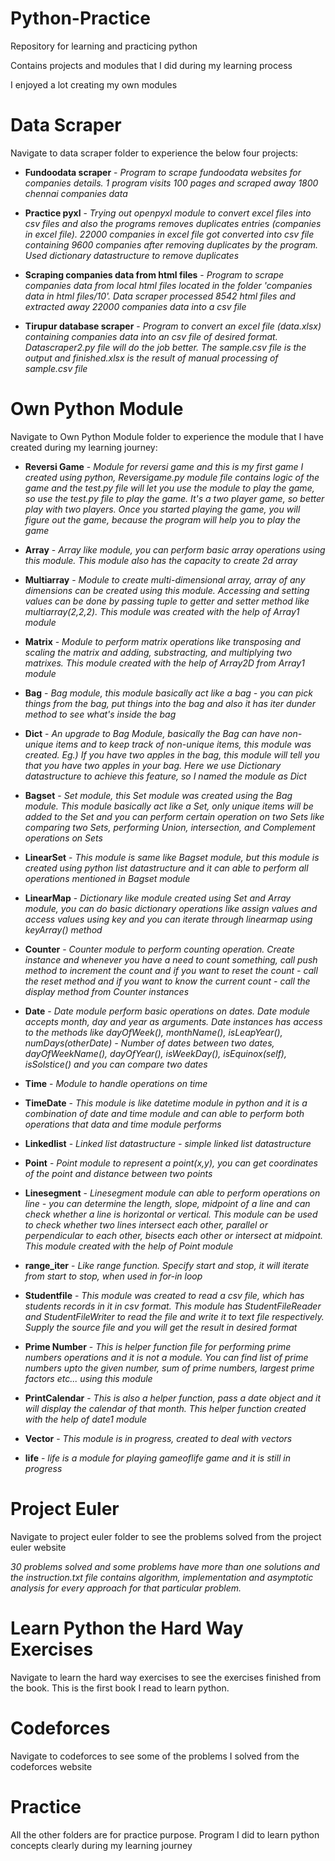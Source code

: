 # Python-Practice
Repository for learning and practicing python

Contains projects and modules that I did during my learning process

I enjoyed a lot creating my own modules

# Data Scraper
Navigate to data scraper folder to experience the below four projects:

   - **Fundoodata scraper** - *Program to scrape fundoodata websites for companies details. 1 program visits 100 pages and scraped away 1800 chennai companies data*
   
   - **Practice pyxl** - *Trying out openpyxl module to convert excel files into csv files and also the programs removes duplicates entries (companies in excel file). 22000 companies in excel file got converted into csv file containing 9600 companies after removing duplicates by the program. Used dictionary datastructure to remove duplicates*
   
   - **Scraping companies data from html files** - *Program to scrape companies data from local html files located in the folder 'companies data in html files/10'. Data scraper processed 8542 html files and extracted away 22000 companies data into a csv file*
   
   - **Tirupur database scraper** - *Program to convert an excel file (data.xlsx) containing companies data into an csv file of desired format. Datascraper2.py file will do the job better. The sample.csv file is the output and finished.xlsx is the result of manual processing of sample.csv file*


# Own Python Module
Navigate to Own Python Module folder to experience the module that I have created during my learning journey:

   - **Reversi Game** - *Module for reversi game and this is my first game I created using python, Reversigame.py module file contains logic of the game and the test.py file will let you use the module to play the game, so use the test.py file to play the game. It's a two player game, so better play with two players. Once you started playing the game, you will figure out the game, because the program will help you to play the game*

   - **Array** - *Array like module, you can perform basic array operations using this module. This module also has the capacity to create 2d array*
   
   - **Multiarray** - *Module to create multi-dimensional array, array of any dimensions can be created using this module. Accessing and setting values can be done by passing tuple to getter and setter method like multiarray(2,2,2). This module was created with the help of Array1 module*
   
   - **Matrix** - *Module to perform matrix operations like transposing and scaling the matrix and adding, substracting, and multiplying two matrixes. This module created with the help of Array2D from Array1 module*
   
   - **Bag** - *Bag module, this module basically act like a bag - you can pick things from the bag, put things into the bag and also it has iter dunder method to see what's inside the bag*
   
   - **Dict** - *An upgrade to Bag Module, basically the Bag can have non-unique items and to keep track of non-unique items, this module was created. Eg.) If you have two apples in the bag, this module will tell you that you have two apples in your bag. Here we use Dictionary datastructure to achieve this feature, so I named the module as Dict*
   
   - **Bagset** - *Set module, this Set module was created using the Bag module. This module basically act like a Set, only unique items will be added to the Set and you can perform certain operation on two Sets like comparing two Sets, performing Union, intersection, and Complement operations on Sets*
   
   - **LinearSet** - *This module is same like Bagset module, but this module is created using python list datastructure and it can able to perform all operations mentioned in Bagset module*
   
   - **LinearMap** - *Dictionary like module created using Set and Array module, you can do basic dictionary operations like assign values and access values using key and you can iterate through linearmap using keyArray() method*
   
   - **Counter** - *Counter module to perform counting operation. Create instance and whenever you have a need to count something, call push method to increment the count and if you want to reset the count - call the reset method and if you want to know the current count - call the display method from Counter instances*
   
   - **Date** - *Date module perform basic operations on dates. Date module accepts month, day and year as arguments. Date instances has access to the methods like dayOfWeek(), monthName(), isLeapYear(), numDays(otherDate) - Number of dates between two dates, dayOfWeekName(), dayOfYear(), isWeekDay(), isEquinox(self), isSolstice() and you can compare two dates*
   
   - **Time** - *Module to handle operations on time*
   
   - **TimeDate** - *This module is like datetime module in python and it is a  combination of date and time module and can able to perform both operations that data and time module performs*
   
   - **Linkedlist** - *Linked list datastructure - simple linked list datastructure*
   
   - **Point** - *Point module to represent a point(x,y), you can get coordinates of the point and distance between two points*
   
   - **Linesegment** - *Linesegment module can able to perform operations on line - you can determine the length, slope, midpoint of a line and can check whether a line is horizontal or vertical. This module can be used to check whether two lines intersect each other, parallel or perpendicular to each other, bisects each other or intersect at midpoint. This module created with the help of Point module*
   
   - **range_iter** - *Like range function. Specify start and stop, it will iterate from start to stop, when used in for-in loop*
   
   - **Studentfile** - *This module was created to read a csv file, which has students records in it in csv format. This module has StudentFileReader and StudentFileWriter to read the file and write it to text file respectively. Supply the source file and you will get the result in desired format*
   
   - **Prime Number** - *This is helper function file for performing prime numbers operations and it is not a module. You can find list of prime numbers upto the given number, sum of prime numbers, largest prime factors etc... using this module*
   
   - **PrintCalendar** - *This is also a helper function, pass a date object and it will display the calendar of that month. This helper function created with the help of date1 module*
   
   - **Vector** - *This module is in progress, created to deal with vectors*
   
   - **life** - *life is a module for playing gameoflife game and it is still in progress*
   
# Project Euler
Navigate to project euler folder to see the problems solved from the project euler website

   *30 problems solved and some problems have more than one solutions and the instruction.txt file contains algorithm, implementation and asymptotic analysis for every approach for that particular problem.*
   
# Learn Python the Hard Way Exercises
Navigate to learn the hard way exercises to see the exercises finished from the book. This is the first book I read to learn python.

# Codeforces
Navigate to codeforces to see some of the problems I solved from the codeforces website

# Practice
All the other folders are for practice purpose. Program I did to learn python concepts clearly during my learning journey
